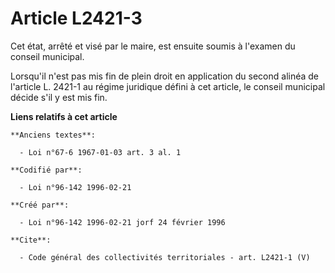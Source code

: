 # Article L2421-3

Cet état, arrêté et visé par le maire, est ensuite soumis à l'examen du conseil municipal. 

Lorsqu'il n'est pas mis fin de plein droit en application du second alinéa de l'article L. 2421-1 au régime juridique défini
à cet article, le conseil municipal décide s'il y est mis fin.

**Liens relatifs à cet article**

	**Anciens textes**:

	  - Loi n°67-6 1967-01-03 art. 3 al. 1

	**Codifié par**:

	  - Loi n°96-142 1996-02-21

	**Créé par**:

	  - Loi n°96-142 1996-02-21 jorf 24 février 1996

	**Cite**:

	  - Code général des collectivités territoriales - art. L2421-1 (V)
